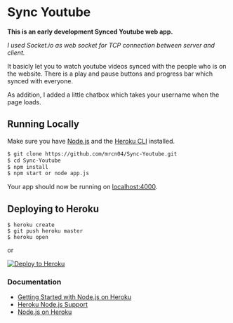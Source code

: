 # Sync Youtube

**This is an early development Synced Youtube web app.**

*I used Socket.io as web socket for TCP connection between server and client.*

It basicly let you to watch youtube videos synced with the people who is on the
website. There is a play and pause buttons and progress bar which synced with everyone.

As addition, I added a little chatbox which takes your username when the page loads.

## Running Locally

Make sure you have [Node.js](http://nodejs.org/) and the [Heroku CLI](https://cli.heroku.com/) installed.

```sh
$ git clone https://github.com/mrcn04/Sync-Youtube.git
$ cd Sync-Youtube
$ npm install
$ npm start or node app.js
```

Your app should now be running on [localhost:4000](http://localhost:4000/).

## Deploying to Heroku

```
$ heroku create
$ git push heroku master
$ heroku open
```

or

[![Deploy to Heroku](https://www.herokucdn.com/deploy/button.png)](https://heroku.com/deploy)


### Documentation

- [Getting Started with Node.js on Heroku](https://devcenter.heroku.com/articles/getting-started-with-nodejs)
- [Heroku Node.js Support](https://devcenter.heroku.com/articles/nodejs-support)
- [Node.js on Heroku](https://devcenter.heroku.com/categories/nodejs)